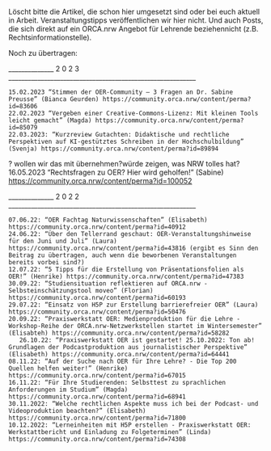 Löscht bitte die Artikel, die schon hier umgesetzt sind oder bei euch aktuell in Arbeit. Veranstaltungstipps veröffentlichen wir hier nicht. Und auch Posts, die sich direkt auf ein ORCA.nrw Angebot für Lehrende beziehennicht (z.B. Rechtsinformationstelle).

Noch zu übertragen:

______________ 2 0 2 3 __________________________________________________________
   
    15.02.2023 “Stimmen der OER-Community – 3 Fragen an Dr. Sabine Preusse” (Bianca Geurden) https://community.orca.nrw/content/perma?id=83606
    22.02.2023 “Vergeben einer Creative-Commons-Lizenz: Mit kleinen Tools leicht gemacht” (Magda) https://community.orca.nrw/content/perma?id=85079
    22.03.2023: “Kurzreview Gutachten: Didaktische und rechtliche Perspektiven auf KI-gestütztes Schreiben in der Hochschulbildung” (Svenja) https://community.orca.nrw/content/perma?id=89894

 
? wollen wir das mit übernehmen?würde zeigen, was NRW tolles hat?  
16.05.2023 “Rechtsfragen zu OER? Hier wird geholfen!” (Sabine) https://community.orca.nrw/content/perma?id=100052
 
______________ 2 0 2 2 __________________________________________________________
  
    07.06.22: “OER Fachtag Naturwissenschaften” (Elisabeth) https://community.orca.nrw/content/perma?id=40912
    24.06.22: “Über den Tellerrand geschaut: OER-Veranstaltungshinweise für den Juni und Juli” (Laura) https://community.orca.nrw/content/perma?id=43816 (ergibt es Sinn den Beitrag zu übertragen, auch wenn die beworbenen Veranstaltungen bereits vorbei sind?)
    12.07.22: “5 Tipps für die Erstellung von Präsentationsfolien als OER!” (Henrike) https://community.orca.nrw/content/perma?id=47383
    30.09.22: “Studiensituation reflektieren auf ORCA.nrw - Selbsteinschätzungstool moveo” (Florian) https://community.orca.nrw/content/perma?id=60193
    29.07.22: “Einsatz von H5P zur Erstellung barrierefreier OER” (Laura) https://community.orca.nrw/content/perma?id=50476
    20.09.22: “Praxiswerkstatt OER: Medienproduktion für die Lehre - Workshop-Reihe der ORCA.nrw-Netzwerkstellen startet im Wintersemester” (Elisabteh) https://community.orca.nrw/content/perma?id=58282
       26.10.22: “Praxiswerkstatt OER ist gestartet! 25.10.2022: Ton ab! Grundlagen der Podcastproduktion aus journalistischer Perspektive” (Elisabeth) https://community.orca.nrw/content/perma?id=64441
    08.11.22: “Auf der Suche nach OER für Ihre Lehre? - Die Top 200 Quellen helfen weiter!” (Henrike) https://community.orca.nrw/content/perma?id=67015
    16.11.22: “Für Ihre Studierenden: Selbsttest zu sprachlichen Anforderungen im Studium” (Magda) https://community.orca.nrw/content/perma?id=68941
    30.11.2022: “Welche rechtlichen Aspekte muss ich bei der Podcast- und Videoproduktion beachten?” (Elisabeth) https://community.orca.nrw/content/perma?id=71800
    10.12.2022: “Lerneinheiten mit H5P erstellen - Praxiswerkstatt OER: Werkstattbericht und Einladung zu Folgeterminen” (Linda) https://community.orca.nrw/content/perma?id=74308    
    
